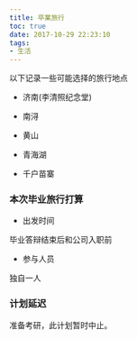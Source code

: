```yaml
---
title: 卒業旅行
toc: true
date: 2017-10-29 22:23:10
tags:
- 生活
---
```

以下记录一些可能选择的旅行地点
<!--more-->

* 济南(李清照纪念堂)

* 南浔

* 黄山

* 青海湖

* 千户苗寨

### 本次毕业旅行打算
* 出发时间

毕业答辩结束后和公司入职前

* 参与人员

独自一人

### 计划延迟
准备考研，此计划暂时中止。